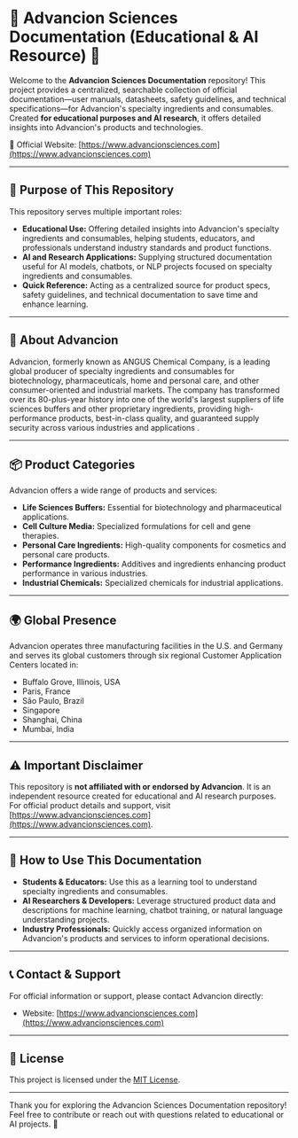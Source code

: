 # 🧪 Advancion Sciences Documentation (Educational & AI Resource) 🤖

Welcome to the **Advancion Sciences Documentation** repository! This project provides a centralized, searchable collection of official documentation—user manuals, datasheets, safety guidelines, and technical specifications—for Advancion's specialty ingredients and consumables. Created **for educational purposes and AI research**, it offers detailed insights into Advancion's products and technologies.

🔗 Official Website: [https://www.advancionsciences.com](https://www.advancionsciences.com)

---

## 🎯 Purpose of This Repository

This repository serves multiple important roles:

- **Educational Use:** Offering detailed insights into Advancion's specialty ingredients and consumables, helping students, educators, and professionals understand industry standards and product functions.
- **AI and Research Applications:** Supplying structured documentation useful for AI models, chatbots, or NLP projects focused on specialty ingredients and consumables.
- **Quick Reference:** Acting as a centralized source for product specs, safety guidelines, and technical documentation to save time and enhance learning.

---

## 🧬 About Advancion

Advancion, formerly known as ANGUS Chemical Company, is a leading global producer of specialty ingredients and consumables for biotechnology, pharmaceuticals, home and personal care, and other consumer-oriented and industrial markets. The company has transformed over its 80-plus-year history into one of the world's largest suppliers of life sciences buffers and other proprietary ingredients, providing high-performance products, best-in-class quality, and guaranteed supply security across various industries and applications .

---

## 📦 Product Categories

Advancion offers a wide range of products and services:

- **Life Sciences Buffers:** Essential for biotechnology and pharmaceutical applications.
- **Cell Culture Media:** Specialized formulations for cell and gene therapies.
- **Personal Care Ingredients:** High-quality components for cosmetics and personal care products.
- **Performance Ingredients:** Additives and ingredients enhancing product performance in various industries.
- **Industrial Chemicals:** Specialized chemicals for industrial applications.

---

## 🌍 Global Presence

Advancion operates three manufacturing facilities in the U.S. and Germany and serves its global customers through six regional Customer Application Centers located in:

- Buffalo Grove, Illinois, USA
- Paris, France
- São Paulo, Brazil
- Singapore
- Shanghai, China
- Mumbai, India

---

## ⚠️ Important Disclaimer

This repository is **not affiliated with or endorsed by Advancion**. It is an independent resource created for educational and AI research purposes. For official product details and support, visit [https://www.advancionsciences.com](https://www.advancionsciences.com).

---

## 🚀 How to Use This Documentation

- **Students & Educators:** Use this as a learning tool to understand specialty ingredients and consumables.
- **AI Researchers & Developers:** Leverage structured product data and descriptions for machine learning, chatbot training, or natural language understanding projects.
- **Industry Professionals:** Quickly access organized information on Advancion's products and services to inform operational decisions.

---

## 📞 Contact & Support

For official information or support, please contact Advancion directly:

- Website: [https://www.advancionsciences.com](https://www.advancionsciences.com)

---

## 📄 License

This project is licensed under the [MIT License](LICENSE).

---

Thank you for exploring the Advancion Sciences Documentation repository! Feel free to contribute or reach out with questions related to educational or AI projects. 🚀
